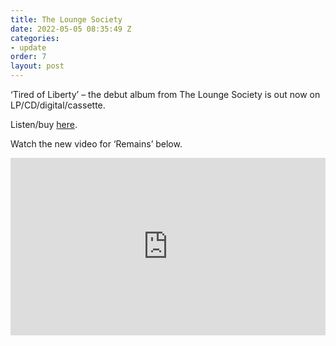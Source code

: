 ```yaml
---
title: The Lounge Society
date: 2022-05-05 08:35:49 Z
categories:
- update
order: 7
layout: post
---
```


‘Tired of Liberty’ – the debut album from The Lounge Society is out now on LP/CD/digital/cassette.

Listen/buy <a href="https://ffm.to/tls_liberty">here</a>. 

Watch the new video for ‘Remains’ below.   
 
<style>.embed-container { position: relative; padding-bottom: 56.25%; height: 0; overflow: hidden; max-width: 100%; } .embed-container iframe, .embed-container object, .embed-container embed { position: absolute; top: 0; left: 0; width: 100%; height: 100%; }</style><div class='embed-container'><iframe src='https://www.youtube.com/embed/j3vGXM05cVQ' frameborder='0' allowfullscreen></iframe></div>
<p> </p>
